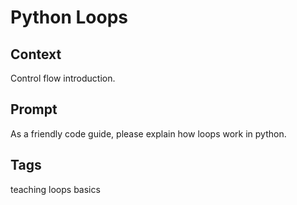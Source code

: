 # Python Loops

## Context

Control flow introduction.

## Prompt

As a friendly code guide, please explain how loops work in python.

## Tags

teaching loops basics
